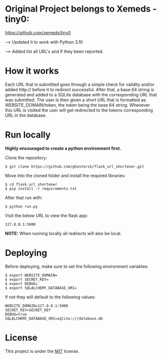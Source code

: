# Original Project belongs to Xemeds - tiny0:
https://github.com/xemeds/tiny0

--> Updated it to work with Python 3.10

--> Added list all URL's and if they been reported.

# How it works

Each URL that is submitted goes through a simple check for validity and/or added http:// before it to redirect successful.
After that, a base 64 string is generated and added to a SQLite database with the corresponding URL that was submitted.
The user is then given a short URL that is formatted as: WEBSITE_DOMAIN/token, the token being the base 64 string.
Whenever this URL is visited the user will get redirected to the tokens corresponding URL in the database.

# Run locally

**Highly encouraged to create a python environment first.**

Clone the repository:

	$ git clone https://github.com/ghostersk/flask_url_shortener.git

Move into the cloned folder and install the required libraries:

	$ cd flask_url_shortener
	$ pip install -r requirements.txt

After that run with:

	$ python run.py

Visit the below URL to view the flask app:

	127.0.0.1:5000

**NOTE:** When running locally all redirects will also be local.

# Deploying

Before deploying, make sure to set the following environment variables:

	$ export WEBSITE_DOMAIN=
	$ export SECRET_KEY=
	$ export DEBUG=
	$ export SQLALCHEMY_DATABASE_URI=

If not they will default to the following values:

	WEBSITE_DOMAIN=127.0.0.1:5000
	SECRET_KEY=SECRET_KEY
	DEBUG=true
	SQLALCHEMY_DATABASE_URI=sqlite:///database.db

# License

This project is under the [MIT](https://github.com/xemeds/tiny0/blob/master/LICENSE) license.
